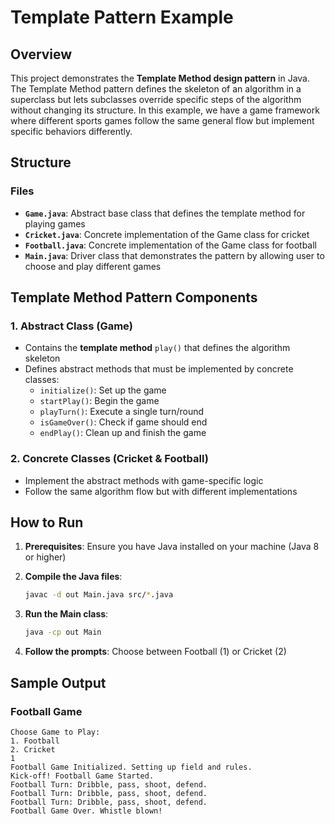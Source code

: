 # Template Pattern Example

## Overview
This project demonstrates the **Template Method design pattern** in Java. The Template Method pattern defines the skeleton of an algorithm in a superclass but lets subclasses override specific steps of the algorithm without changing its structure. In this example, we have a game framework where different sports games follow the same general flow but implement specific behaviors differently.

## Structure

### Files
- **`Game.java`**: Abstract base class that defines the template method for playing games
- **`Cricket.java`**: Concrete implementation of the Game class for cricket
- **`Football.java`**: Concrete implementation of the Game class for football
- **`Main.java`**: Driver class that demonstrates the pattern by allowing user to choose and play different games



## Template Method Pattern Components

### 1. Abstract Class (Game)
- Contains the **template method** `play()` that defines the algorithm skeleton
- Defines abstract methods that must be implemented by concrete classes:
  - `initialize()`: Set up the game
  - `startPlay()`: Begin the game
  - `playTurn()`: Execute a single turn/round
  - `isGameOver()`: Check if game should end
  - `endPlay()`: Clean up and finish the game

### 2. Concrete Classes (Cricket & Football)
- Implement the abstract methods with game-specific logic
- Follow the same algorithm flow but with different implementations

## How to Run

1. **Prerequisites**: Ensure you have Java installed on your machine (Java 8 or higher)

2. **Compile the Java files**:
   ```bash
   javac -d out Main.java src/*.java
   ```

3. **Run the Main class**:
   ```bash
   java -cp out Main
   ```

4. **Follow the prompts**: Choose between Football (1) or Cricket (2)

## Sample Output

### Football Game
```
Choose Game to Play:
1. Football
2. Cricket
1
Football Game Initialized. Setting up field and rules.
Kick-off! Football Game Started.
Football Turn: Dribble, pass, shoot, defend.
Football Turn: Dribble, pass, shoot, defend.
Football Turn: Dribble, pass, shoot, defend.
Football Game Over. Whistle blown!
```
